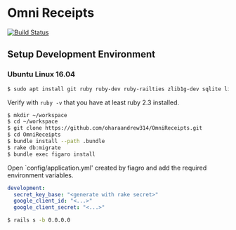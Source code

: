 # Omni Receipts

[![Build Status](https://travis-ci.org/oharaandrew314/OmniReceipts.svg?branch=master)](https://travis-ci.org/oharaandrew314/OmniReceipts)

## Setup Development Environment

### Ubuntu Linux 16.04

```bash
$ sudo apt install git ruby ruby-dev ruby-railties zlib1g-dev sqlite libsqlite3-dev nodejs
```

Verify with `ruby -v` that you have at least ruby 2.3 installed.

```bash
$ mkdir ~/workspace
$ cd ~/workspace
$ git clone https://github.com/oharaandrew314/OmniReceipts.git
$ cd OmniReceipts
$ bundle install --path .bundle
$ rake db:migrate
$ bundle exec figaro install
```

Open `config/application.yml' created by fiagro and add the required environment variables.

```yml
development:
  secret_key_base: "<generate with rake secret>"
  google_client_id: "<...>"
  google_client_secret: "<...>"
  ```

```bash
$ rails s -b 0.0.0.0
```
